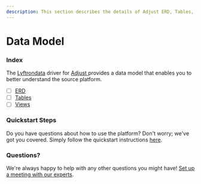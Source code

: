 ```yaml
---
description: This section describes the details of Adjust ERD, Tables, and Views.
---
```


# Data Model

### Index

The  [Lyftrondata](https://www.lyftrondata.com/) driver for [Adjust](https://www.lyftrondata.com/integration/adjust/)[ ](https://www.lyftrondata.com/integration/adjust/)provides a data model that enables you to better understand the source platform.

* [ ] [ERD](../../../marketing-analytics/adjust/data-model/erd.md)
* [ ] [Tables](../../../marketing-analytics/adjust/data-model/tables.md)
* [ ] [Views](../../../marketing-analytics/adjust/data-model/views.md)

### Quickstart Steps

Do you have questions about how to use the platform? Don't worry; we've got you covered. Simply follow the quickstart instructions [here](../../../../quickstart-steps.md).

### Questions? <a href="#questions" id="questions"></a>

We're always happy to help with any other questions you might have! [Set up a meeting with our experts](https://www.lyftrondata.com/book-a-meeting/).

